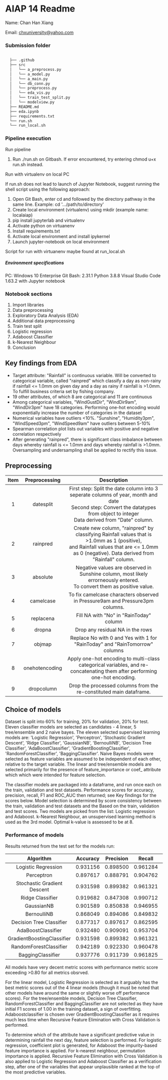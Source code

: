 # AIAP 14 Readme

Name: Chan Han Xiang

Email: chxuniversity@yahoo.com

### Submission folder

```bash

  ├── .github
  ├── src
  │   └── a_preprocess.py
  │   └── a_model.py
  │   └── a_main.py
  │   └── db_conn.py
  │   └── preprocess.py
  │   └── eda_vis.py
  │   └── train_test_split.py
  │   └── modelview.py
  ├── README.md
  ├── eda.ipynb
  ├── requirements.txt
  └── run.sh
  └── run_local.sh 

```


### Pipeline execution

Run pipeline

1. Run ./run.sh on Gitbash. If error encountered, try entering chmod u+x run.sh instead.

Run with virtualenv on local PC

If run.sh does not lead to launch of Jupyter Notebook, suggest running the shell script using the following approach:

1. Open Git Bash, enter cd and followed by the directory pathway in the same line. Example:
cd '.../path/to/directory'
2. Create local environment (virtualenv) using mkdir (example name: localaiap)
3. pip install jupyterlab and virtualenv 
4. Activate python on virtuanenv
5. Install requirements.txt
6. Activate local environment and install ipykernel
7. Launch jupyter-notebook on local environment

Script for run with virtuanenv maybe found at run_local.sh


##### Environment specifications

PC: Windows 10 Enterprise
Git Bash: 2.31.1
Python 3.8.8
Visual Studio Code 1.63.2 with Jupyter notebook


### Notebook sections

1. Import libraries
2. Data preprocessing
3. Exploratory Data Analysis (EDA)
4. Additional data preprocessing
5. Train test split
6. Logistic regression
7. Adaboost Classifier
8. k-Nearest Neighbour
9. Conclusion

## Key findings from EDA

- Target attribute: "Rainfall" is continuous variable. Will be converted to categorical variable, called "rainpred" which classify a day as non-rainy if rainfall <= 1.0mm on given day and a day as rainy if rainfall is >1.0mm. To fulfill business criteria set by fishing company.
- 19 other attributes, of which 8 are categorical and 11 are continuous
- Among categorical variables, "WindGustDir", "WindDir9am", "WindDir3pm" have 18 categories. Performing one-hot encoding would exponentially increase the number of categories in the dataset
- Numerical variables have outliers <10%. "Sunshine", "Humidity3pm", "WindSpeed3pm", "WindSpeed9am" have outliers between 5-10%
- Spearman correlation plot lists out variables with positive and negative correlation respectively
- After generating "rainpred", there is significant class imbalance between days whereby rainfall is  <= 1.0mm and days whereby rainfall is >1.0mm. Oversampling and undersampling shall be applied to rectify this issue.

## Preprocessing

| Item | Preprocessing  | Description |
| :--: | :---------:    | :---------: |
| 1    |  datesplit     | First step: Split the date column into 3 seperate columns of year, month and date</br> Second step: Convert the datatypes from object to integer</br> Data derived from "Date" column. |
| 2    |  rainpred      | Create new column, "rainpred" by classifying Rainfall values that is >1.0mm as 1 (positive),</br> and Rainfall values that are <= 1.0mm as 0 (negative). Data derived from "Rainfall" column. |
| 3    |  absolute      | Negative values are observed in Sunshine column, most likely errorneously entered.</br> To convert them as positive value. |
| 4    |  camelcase     | To fix camelcase characters observed in Pressure9am and Pressure3pm columns. |
| 5    |  replacena     | Fill NA with "No" in "RainToday" column |
| 6    |  dropna        | Drop any residual NA in the rows |
| 7    |  objmap        | Replace No with 0 and Yes with 1 for "RainToday" and "RainTomorrow" columns |
| 8    |  onehotencoding| Apply one-hot encoding to multi-class categorical variables, and re-concatenating them after performing one-hot encoding. |
| 9    |  dropcolumn    | Drop the processed columns from the re-constituted main dataframe. |



## Choice of models

Dataset is split into 60% for training, 20% for validation, 20% for test. Eleven classifier models are selected as candidates - 4 linear, 5  tree/ensemble and 2 naive bayes. The eleven selected supervised learning models are: 'Logistic Regression', 'Perceptron', 'Stochastic Gradient Descent', 'Ridge Classifier', 'GaussianNB', 'BernoulliNB', 'Decision Tree Classifier', 'AdaBoostClassifier', 'GradientBoostingClassifier', 'RandomForestClassifier', 'BaggingClassifier'. Naive Bayes models were selected as feature variables are assumed to be independent of each other, relative to the target variable. The linear and tree/ensemble models are selected primarily for the presence of feature_importance or coef_ attribute which which were intended for feature selection.

The classifier models are packaged into a dataframe, and run once each on the train, validation and test datasets. Performance scores for accuracy, precision, recall, F1 and ROC_AUC then returned; see Key findings for the scores below. Model selection is determined by score consistency between the train, validation and test datasets and the Based on the train, validation and test scores. Two models are picked from the list: Logistic regression and Adaboost. k-Nearest Neighbour, an unsupervised learning method is used as the 3rd model. Optimal k-value is assessed to be at 8.

### Performance of models

Results returned from the test set for the models run:

|Algorithm	                  |Accuracy	|Precision	|Recall	  |F1	      |ROC AUC  |
| :----------------------:    | :-----: | :-------: | :-----: | :-----: | :-----: |
|Logistic Regression	        |0.931156	|0.898500	  |0.961284	|0.928832	|0.933003 |
|Perceptron	                  |0.897617	|0.888791	  |0.904762	|0.896705	|0.897741 |
|Stochastic Gradient Descent	|0.931598	|0.899382	  |0.961321	|0.929321	|0.933397 |
|Ridge Classifier	            |0.919682	|0.847308	  |0.990712	|0.913416	|0.928664 |
|GaussianNB	                  |0.901589	|0.850838	  |0.946955	|0.896327	|0.905769 |
|BernoulliNB	                |0.868049	|0.894086	  |0.849832	|0.871398	|0.869050 |
|Decision Tree Classifier	    |0.877317	|0.897617	  |0.862595	|0.879758	|0.877940 |
|AdaBoostClassifier	          |0.932480	|0.909091	  |0.953704	|0.930863	|0.933429 |
|GradientBoostingClassifier	  |0.931598	|0.899382	  |0.961321	|0.929321	|0.933397 |
|RandomForestClassifier	      |0.942189	|0.922330 	|0.960478	|0.941018	|0.942888 |
|BaggingClassifier	          |0.937776	|0.911739	  |0.961825	|0.936112	|0.938966 |

All models have very decent metric scores with performance metric score exceeding >0.80 for all metrics obsrved. 

For the linear model, Logistic Regression is selected as it arguably has the best metric scores out of the 4 linear models (though it must be noted that other models have around the same or slightly worse off performance scores). For the tree/ensemble models, Decision Tree Classifier, RandomForestClassifier and BaggingClassifier are not selected as they have initial F1 scores of 1.00 in the training dataset, a sign of overfitting. Adaboostclassifier is chosen over GradientBoostingClassifier as it requires much less time when Recursive Feature Elimination with Cross Validation is performed.

To determine which of the attribute have a significant predictive value in determining rainfall the next day, feature selection is performed. For logistic regression, coefficient plot is generated, for Adaboost the impurity-based feature importance is applied. For k-nearest neighbour, permutation importance is applied. Recursive Feature Elimination with Cross Validation is also applied to Logistic Regression and Adaboost Classifier as a verification step, after one of the variables that appear unplausible ranked at the top of the most predictive variables.


